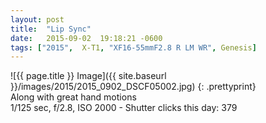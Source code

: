 ```yaml
---
layout: post
title:  "Lip Sync"
date:   2015-09-02  19:18:21 -0600
tags: ["2015",  X-T1, "XF16-55mmF2.8 R LM WR", Genesis]
---
```

![{{ page.title }} Image]({{ site.baseurl }}/images/2015/2015_0902_DSCF05002.jpg)
{: .prettyprint}  
Along with great hand motions  
1/125 sec, f/2.8, ISO 2000 - Shutter clicks this day: 379